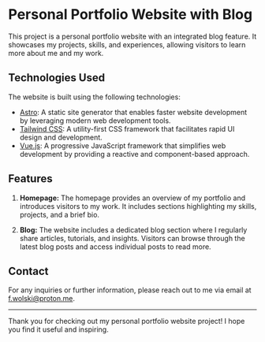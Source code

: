 # Personal Portfolio Website with Blog

This project is a personal portfolio website with an integrated blog feature. It showcases my projects, skills, and experiences, allowing visitors to learn more about me and my work.

## Technologies Used

The website is built using the following technologies:

- [Astro](https://astro.build/): A static site generator that enables faster website development by leveraging modern web development tools.
- [Tailwind CSS](https://tailwindcss.com/): A utility-first CSS framework that facilitates rapid UI design and development.
- [Vue.js](https://vuejs.org/): A progressive JavaScript framework that simplifies web development by providing a reactive and component-based approach.

## Features

1. **Homepage:** The homepage provides an overview of my portfolio and introduces visitors to my work. It includes sections highlighting my skills, projects, and a brief bio.

2. **Blog:** The website includes a dedicated blog section where I regularly share articles, tutorials, and insights. Visitors can browse through the latest blog posts and access individual posts to read more.

## Contact

For any inquiries or further information, please reach out to me via email at [f.wolski@proton.me](mailto:f.wolski@proton.me).

---

Thank you for checking out my personal portfolio website project! I hope you find it useful and inspiring.
